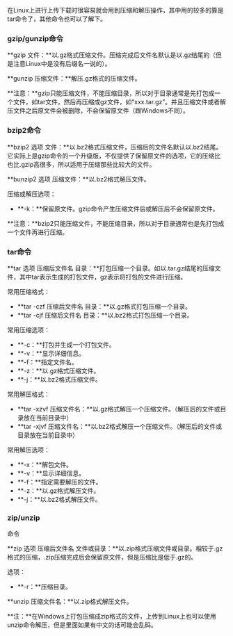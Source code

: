 在Linux上进行上传下载时很容易就会用到压缩和解压操作，其中用的较多的算是tar命令了，其他命令也可以了解下。



### gzip/gunzip命令

**gzip 文件：**以.gz格式压缩文件。压缩完成后文件名默认是以.gz结尾的（但是注意Linux中是没有后缀名一说的）。

**gunzip 压缩文件：**解压.gz格式的压缩文件。

**注意：**gzip只能压缩文件，不能压缩目录，所以对于目录通常是先打包成一个文件，如tar文件，然后再压缩成gz文件，如“xxx.tar.gz”。并且压缩文件或者解压文件之后原文件会被删除，不会保留原文件（跟Windows不同）。



### bzip2命令

**bzip2 选项 文件：**以.bz2格式压缩文件，压缩后的文件名默认以.bz2结尾。它实际上是gzip命令的一个升级版，不仅提供了保留原文件的选项，它的压缩比也比.gzip高很多，所以适用于压缩那些比较大的文件。

**bunzip2 选项 压缩文件：**以.bz2格式解压文件。

压缩或解压选项：

* **-k：**保留原文件。gzip命令产生压缩文件后或解压后不会保留原文件。

**注意：**bzip2只能压缩文件，不能压缩目录，所以对于目录通常也是先打包成一个文件再进行压缩。



### tar命令

**tar 选项 压缩后文件名 目录：**打包压缩一个目录。如以.tar.gz结尾的压缩文件，其中tar表示生成的打包文件，gz表示将打包的文件进行压缩。

常用压缩格式：

* **tar -czf 压缩后文件名 目录：**以.gz格式打包压缩一个目录。
* **tar -cjf 压缩后文件名 目录：**以.bz2格式打包压缩一个目录。

常用压缩选项：

* **-c：**打包并生成一个打包文件。
* **-v：**显示详细信息。
* **-f：**指定文件名。
* **-z：**以.gz格式压缩文件。
* **-j：**以.bz2格式压缩文件。

常用解压格式：

* **tar -xzvf 压缩文件名：**以.gz格式解压一个压缩文件。（解压后的文件或目录放在当前目录中）
* **tar -xjvf 压缩文件名：**以.bz2格式解压一个压缩文件。（解压后的文件或目录放在当前目录中）

常用解压选项：

* **-x：**解包文件。
* **-v：**显示详细信息。
* **-f：**指定需要解压的文件。
* **-z：**以.gz格式解压文件。
* **-j：**以.bz2格式解压文件。



### zip/unzip命令

**zip 选项 压缩后文件名 文件或目录：**以.zip格式压缩文件或目录。相较于.gz格式的压缩，.zip压缩完成后会保留原文件，但是压缩比是低于.gz的。

选项：

* **-r：**压缩目录。

**unzip 压缩文件名：**以.zip格式解压文件。

**注：**在Windows上打包压缩成zip格式的文件，上传到Linux上也可以使用unzip命令解压，但是里面如果有中文的话可能会乱码。



